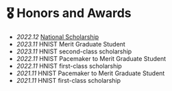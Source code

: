 # 🎖 Honors and Awards

* *2022.12* [National Scholarship](https://mp.weixin.qq.com/s/zAo-E6jz0xE-EVYihsz5TQ)
* *2023.11* HNIST Merit Graduate Student
* *2023.11* HNIST second-class scholarship
* *2022.11* HNIST Pacemaker to Merit Graduate Student
* *2022.11* HNIST first-class scholarship
* *2021.11* HNIST Pacemaker to Merit Graduate Student
* *2021.11* HNIST first-class scholarship
